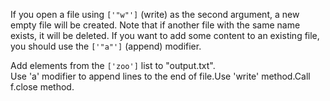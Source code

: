 If you open a file using `['"w"']` (write) as the second argument, a new empty file will be created. Note that if another file with the same name exists, it will be deleted. If you want to add some content to an existing file, you should use the `['"a"']` (append) modifier.  
  
Add elements from the `['zoo']` list to "output.txt".  
Use 'a' modifier to append lines to the end of file.Use 'write' method.Call f.close method.